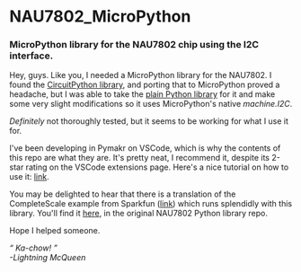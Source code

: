 # NAU7802_MicroPython
### MicroPython library for the NAU7802 chip using the I2C interface. 

Hey, guys. Like you, I needed a MicroPython library for the NAU7802. I found the [CircuitPython library](https://github.com/adafruit/CircuitPython_NAU7802), and porting that to MicroPython proved a headache, but I was able to take the [plain Python library](https://github.com/longapalooza/nau7802py) for it and make some very slight modifications so it uses MicroPython's native _machine.I2C_.

_Definitely_ not thoroughly tested, but it seems to be working for what I use it for.

I've been developing in Pymakr on VSCode, which is why the contents of this repo are what they are. It's pretty neat, I recommend it, despite its 2-star rating on the VSCode extensions page. Here's a nice tutorial on how to use it: [link](https://www.youtube.com/watch?v=YOeV14SESls).

You may be delighted to hear that there is a translation of the CompleteScale example from Sparkfun ([link](https://github.com/sparkfun/SparkFun_Qwiic_Scale_NAU7802_Arduino_Library/blob/master/examples/Example2_CompleteScale/Example2_CompleteScale.ino)) which runs splendidly with this library. You'll find it [here](https://github.com/longapalooza/nau7802py/blob/master/Example2_CompleteScale.py), in the original NAU7802 Python library repo.

Hope I helped someone.

_“ Ka-chow! ”_\
_-Lightning McQueen_
